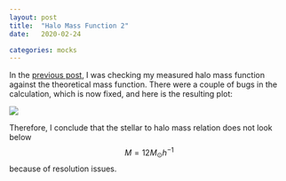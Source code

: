 ```yaml
---
layout: post
title:  "Halo Mass Function 2"
date:   2020-02-24

categories: mocks
---
```


In the <a href="https://ndrakos.github.io/blog/mocks/Halo_Mass_Function/">previous post</a>, I was checking my measured halo mass function against the theoretical mass function. There were a couple of bugs in the calculation, which is now fixed, and here is the resulting plot:

<img src="{{ site.baseurl }}/assets/plots/HaloMassFunction2.png">

Therefore, I conclude that the stellar to halo mass relation does not look below $$M =12 M_\odot h^{-1}$$ because of resolution issues.
